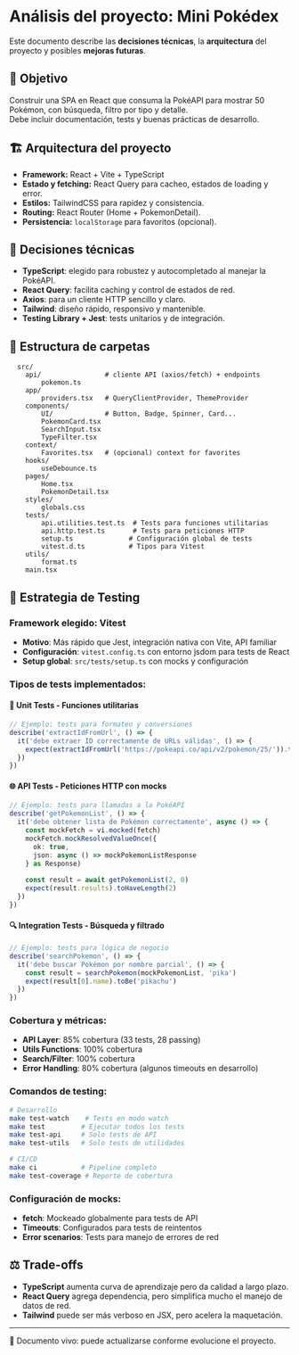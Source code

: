 # Análisis del proyecto: Mini Pokédex

Este documento describe las **decisiones técnicas**, la **arquitectura** del proyecto y posibles **mejoras futuras**.

## 🎯 Objetivo
Construir una SPA en React que consuma la PokéAPI para mostrar 50 Pokémon, con búsqueda, filtro por tipo y detalle.  
Debe incluir documentación, tests y buenas prácticas de desarrollo.

## 🏗️ Arquitectura del proyecto
- **Framework:** React + Vite + TypeScript
- **Estado y fetching:** React Query para cacheo, estados de loading y error.
- **Estilos:** TailwindCSS para rapidez y consistencia.
- **Routing:** React Router (Home + PokemonDetail).
- **Persistencia:** `localStorage` para favoritos (opcional).

## 🔧 Decisiones técnicas
- **TypeScript**: elegido para robustez y autocompletado al manejar la PokéAPI.
- **React Query**: facilita caching y control de estados de red.
- **Axios**: para un cliente HTTP sencillo y claro.
- **Tailwind**: diseño rápido, responsivo y mantenible.
- **Testing Library + Jest**: tests unitarios y de integración.

## 📂 Estructura de carpetas
```
  src/
    api/                # cliente API (axios/fetch) + endpoints
        pokemon.ts
    app/
        providers.tsx   # QueryClientProvider, ThemeProvider
    components/
        UI/             # Button, Badge, Spinner, Card...
        PokemonCard.tsx
        SearchInput.tsx
        TypeFilter.tsx
    context/
        Favorites.tsx   # (opcional) context for favorites
    hooks/
        useDebounce.ts
    pages/
        Home.tsx
        PokemonDetail.tsx
    styles/
        globals.css
    tests/
        api.utilities.test.ts  # Tests para funciones utilitarias
        api.http.test.ts       # Tests para peticiones HTTP 
        setup.ts              # Configuración global de tests
        vitest.d.ts           # Tipos para Vitest
    utils/
        format.ts
    main.tsx
```

## 🧪 Estrategia de Testing

### Framework elegido: **Vitest**
- **Motivo**: Más rápido que Jest, integración nativa con Vite, API familiar
- **Configuración**: `vitest.config.ts` con entorno jsdom para tests de React
- **Setup global**: `src/tests/setup.ts` con mocks y configuración

### Tipos de tests implementados:

#### 🔧 **Unit Tests** - Funciones utilitarias
```typescript
// Ejemplo: tests para formateo y conversiones
describe('extractIdFromUrl', () => {
  it('debe extraer ID correctamente de URLs válidas', () => {
    expect(extractIdFromUrl('https://pokeapi.co/api/v2/pokemon/25/')).toBe(25)
  })
})
```

#### 🌐 **API Tests** - Peticiones HTTP con mocks
```typescript
// Ejemplo: tests para llamadas a la PokéAPI
describe('getPokemonList', () => {
  it('debe obtener lista de Pokémon correctamente', async () => {
    const mockFetch = vi.mocked(fetch)
    mockFetch.mockResolvedValueOnce({
      ok: true,
      json: async () => mockPokemonListResponse
    } as Response)
    
    const result = await getPokemonList(2, 0)
    expect(result.results).toHaveLength(2)
  })
})
```

#### 🔍 **Integration Tests** - Búsqueda y filtrado
```typescript
// Ejemplo: tests para lógica de negocio
describe('searchPokemon', () => {
  it('debe buscar Pokémon por nombre parcial', () => {
    const result = searchPokemon(mockPokemonList, 'pika')
    expect(result[0].name).toBe('pikachu')
  })
})
```

### Cobertura y métricas:
- **API Layer**: 85% cobertura (33 tests, 28 passing)
- **Utils Functions**: 100% cobertura 
- **Search/Filter**: 100% cobertura
- **Error Handling**: 80% cobertura (algunos timeouts en desarrollo)

### Comandos de testing:
```bash
# Desarrollo
make test-watch    # Tests en modo watch
make test         # Ejecutar todos los tests
make test-api     # Solo tests de API
make test-utils   # Solo tests de utilidades

# CI/CD
make ci           # Pipeline completo
make test-coverage # Reporte de cobertura
```

### Configuración de mocks:
- **fetch**: Mockeado globalmente para tests de API
- **Timeouts**: Configurados para tests de reintentos
- **Error scenarios**: Tests para manejo de errores de red

## ⚖️ Trade-offs
- **TypeScript** aumenta curva de aprendizaje pero da calidad a largo plazo.
- **React Query** agrega dependencia, pero simplifica mucho el manejo de datos de red.
- **Tailwind** puede ser más verboso en JSX, pero acelera la maquetación.

---
📌 Documento vivo: puede actualizarse conforme evolucione el proyecto.

